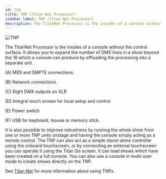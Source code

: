 ```yaml
---
id: tnp
title: TNP (Titan Net Processor)
sidebar_label: TNP (Titan Net Processor)
description: The TitanNet Processor is the insides of a console without the control surface.
---
```


![TNP](/docs/images/TNP.png)

The TitanNet Processor is the insides of a console without the control
surface. It allows you to expand the number of DMX lines in a show
beyond the 16 which a console can produce by offloading the processing
into a separate unit.

\(A\) MIDI and SMPTE connections

\(B\) Network connections.

\(C\) Eight DMX outputs on XLR

\(D\) Integral touch screen for local setup and control

\(E\) Power switch

\(F\) USB for keyboard, mouse or memory stick.

It is also possible to improve robustness by running the whole show from
one or more TNP units onstage and having the console simply acting as a
remote control. The TNP can also act as a simple stand-alone controller
using the onboard touchscreen, or by connecting an external touchscreen
you can operate it using the Titan Go screen. It can load shows which
have been created on a full console. You can also use a console in
multi-user mode to create shows directly on the TNP.

See [Titan Net](../titan-net.md) for more information about using TNPs.
